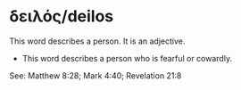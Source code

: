 # δειλός/deilos
This word describes a person. It is an adjective.

* This word describes a person who is fearful or cowardly.

See: Matthew 8:28; Mark 4:40; Revelation 21:8
